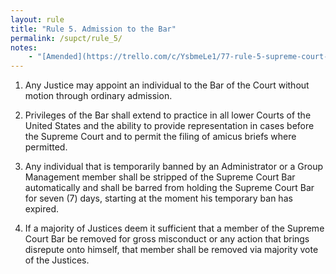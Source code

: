 ```yaml
---
layout: rule
title: "Rule 5. Admission to the Bar"
permalink: /supct/rule_5/
notes:
    - "[Amended](https://trello.com/c/YsbmeLe1/77-rule-5-supreme-court-bar-admission) prior to June 1st, 2025"
---
```


1. Any Justice may appoint an individual to the Bar of the Court without motion through ordinary admission.


2. Privileges of the Bar shall extend to practice in all lower Courts of the United States and the ability to provide representation in cases before the Supreme Court and to permit the filing of amicus briefs where permitted.


3. Any individual that is temporarily banned by an Administrator or a Group Management member shall be stripped of the Supreme Court Bar automatically and shall be barred from holding the Supreme Court Bar for seven (7) days, starting at the moment his temporary ban has expired.


4. If a majority of Justices deem it sufficient that a member of the Supreme Court Bar be removed for gross misconduct or any action that brings disrepute onto himself, that member shall be removed via majority vote of the Justices.
